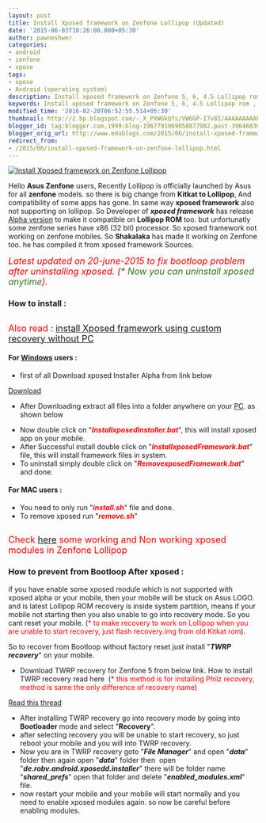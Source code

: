 ```yaml
---
layout: post
title: Install Xposed framework on Zenfone Lollipop (Updated)
date: '2015-06-03T10:26:00.000+05:30'
author: pawneshwer
categories:
- android
- zenfone
- xpose
tags:
- xpose
- Android (operating system)
description: Install xposed framework on Zenfone 5, 6, 4.5 Lollipop rom , if you are getting Bootloop while installing Xposed on lollipop then follow this procedure
keywords: Install xposed framework on Zenfone 5, 6, 4.5 Lollipop rom , if you are getting Bootloop while installing Xposed on lollipop then follow this procedure
modified_time: '2016-02-20T06:52:55.514+05:30'
thumbnail: http://2.bp.blogspot.com/-_X_PXWGkQfs/VW6GP-I7v8I/AAAAAAAAAFM/eLcZCiUGez4/s72-c/logo.jpg
blogger_id: tag:blogger.com,1999:blog-1967791069058877982.post-3964683605522846059
blogger_orig_url: http://www.edablogs.com/2015/06/install-xposed-framework-on-zenfone-lollipop.html
redirect_from:
- /2015/06/install-xposed-framework-on-zenfone-lollipop.html
---
```


[![Install Xposed framework on Zenfone Lollipop](http://2.bp.blogspot.com/-_X_PXWGkQfs/VW6GP-I7v8I/AAAAAAAAAFM/eLcZCiUGez4/s320/logo.jpg "Install Xposed framework on Zenfone Lollipop")](http://2.bp.blogspot.com/-_X_PXWGkQfs/VW6GP-I7v8I/AAAAAAAAAFM/eLcZCiUGez4/s1600/logo.jpg)

Hello **Asus Zenfone** users, Recently Lollipop is officially launched by Asus for all **zenfone** models. so there is big change from **Kitkat to Lollipop**, And compatibility of some apps has gone. In same way **xposed framework** also not supporting on lollipop. So Developer of **_xposed framework_** has release [Alpha version](http://en.wikipedia.org/wiki/Software_release_life_cycle "Software release life cycle") to make it compatible on **Lollipop ROM** too. but unfortunatly some zenfone series have x86 (32 bit) processor. So xposed framework not working on zenfone mobiles. So **Shakalaka** has made it working on Zenfone too. he has compiled it from xposed framework Sources.  

_<span style="color: red; font-size: large;">Latest updated on 20-june-2015 to fix bootloop problem after uninstalling xposed. (</span><span style="color: #38761d; font-size: large;">* Now you can uninstall xposed anytime</span><span style="color: red; font-size: large;">).</span>_

### How to install :

## <span style="font-weight: normal;"><span style="font-size: large;"><span style="color: red;">Also read :</span> [install Xposed framework using custom recovery without PC](http://www.xdablogs.com/2015/07/install-xposed-framework-zenfoen-5-lollipop.html)</span></span>

#### For [Windows](http://en.wikipedia.org/wiki/Microsoft_Windows "Microsoft Windows") users :

*   first of all Download xposed Installer Alpha from link below

[Download](https://userscloud.com/ahfz6utqm8aw)

*   After Downloading extract all files into a folder anywhere on your [PC](http://en.wikipedia.org/wiki/Personal_computer "Personal computer"). as shown below

[](http://1.bp.blogspot.com/-i5GMBMx37I8/VW6HLf_dWjI/AAAAAAAAAFU/bNO77z8CBXU/s1600/1.png)

*   Now double click on "**_<span style="color: red;">InstallxposedInstaller.bat</span>_**", this will install xposed app on your mobile.
*   After Successful install double click on "<span style="color: red;">**_InstallxposedFramework.bat_**</span>" file, this will install framework files in system.
*   To uninstall simply double click on "_**<span style="color: red;">RemovexposedFramework.bat</span>**_" and done.

#### For MAC users :

*   You need to only run "**_<span style="color: red;">install.sh</span>_**" file and done.
*   To remove xposed run "<span style="color: red;">**_remove.sh_**</span>"

## <span style="font-size: large; font-weight: normal;"><span style="color: red;">Check</span> [here](http://www.xdablogs.com/2015/06/list-of-working-xposed-modules-for-asus-zenfone-lollipop.html) <span style="color: red;">some working and Non working xposed modules in Zenfone Lollipop</span></span>

### How to prevent from Bootloop After xposed :

if you have enable some xposed module which is not supported with xposed alpha or your mobile, then your mobile will be stuck on Asus LOGO. and is latest Lollipop ROM recovery is inside system partition, means if your mobile not starting then you also unable to go into recovery mode. So you cant reset your mobile. (<span style="color: red;">* to make recovery to work on Lollipop when you are unable to start recovery, just flash recovery.img from old Kitkat rom</span>).

So to recover from Bootloop without factory reset just install "**_TWRP recovery_**" on your mobile.   

*   Download TWRP recovery for Zenfone 5 from below link. How to install TWRP recovery read here  (<span style="color: red;">* this method is for installing Philz recovery, method is same the only difference of recovery name</span>)

[Read this thread](http://www.xdablogs.com/2015/06/twrp-recovery-for-zenfone-5-stable.html)

*   After installing TWRP recovery go into recovery mode by going into **Bootloader** mode and select "**Recovery**".
*   after selecting recovery you will be unable to start recovery, so just reboot your mobile and you will into TWRP recovery.
*   Now you are in TWRP recovery goto "**_File Manager_**" and open "**_data_**" folder then again open "**_data_**" folder then  open "**_de.robv.android.xposedd.installer_**" there will be folder name "**_shared_prefs_**" open that folder and delete "**_enabled_modules.xml_**" file.
*   now restart your mobile and your mobile will start normally and you need to enable xposed modules again. so now be careful before enabling modules.
